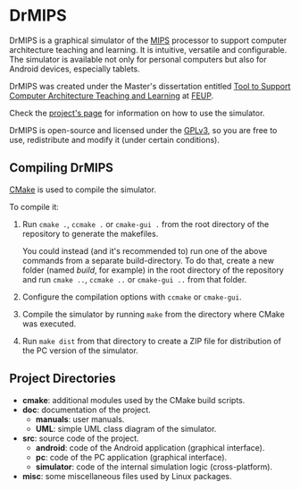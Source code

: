 DrMIPS
======

DrMIPS is a graphical simulator of the [MIPS][MIPS] processor to support
computer architecture teaching and learning. It is intuitive, versatile and
configurable.
The simulator is available not only for personal computers but also for Android
devices, especially tablets.

DrMIPS was created under the Master's dissertation entitled
[Tool to Support Computer Architecture Teaching and Learning][DISS] at
[FEUP][FEUP].

Check the [project's page][page] for information on how to use the simulator.

DrMIPS is open-source and licensed under the [GPLv3][gpl3], so you are free to
use, redistribute and modify it (under certain conditions).


Compiling DrMIPS
----------------

[CMake][cmake] is used to compile the simulator.

To compile it:

1.  Run `cmake .`, `ccmake .` or `cmake-gui .` from the root directory of the
    repository to generate the makefiles.

    You could instead (and it's recommended to) run one of the above commands
    from a separate build-directory.
    To do that, create a new folder (named *build*, for example) in the root
    directory of the repository and run `cmake ..`, `ccmake ..` or `cmake-gui ..`
    from that folder.

2.  Configure the compilation options with `ccmake` or `cmake-gui`.

3.  Compile the simulator by running `make` from the directory where CMake was
    executed.

4.  Run `make dist` from that directory to create a ZIP file for distribution of
    the PC version of the simulator.


Project Directories
-------------------

* **cmake**: additional modules used by the CMake build scripts.
* **doc**: documentation of the project.
    * **manuals**: user manuals.
    * **UML**: simple UML class diagram of the simulator.
* **src**: source code of the project.
    * **android**: code of the Android application (graphical interface).
    * **pc**: code of the PC application (graphical interface).
    * **simulator**: code of the internal simulation logic (cross-platform).
* **misc**: some miscellaneous files used by Linux packages.



[DISS]: http://paginas.fe.up.pt/~ei08109/dissertation/ "Dissertation Wiki"
[FEUP]: http://www.fe.up.pt/ "Faculty of Engineering of the University of Porto"
[MIPS]: http://en.wikipedia.org/wiki/MIPS_architecture "MIPS architecture"
[page]: http://brunonova.github.io/drmips/ "DrMIPS"
[cmake]: http://www.cmake.org/ "CMake - Cross Platform Make"
[gpl3]: http://www.gnu.org/licenses/gpl-3.0.html "GNU General Public License v3"
